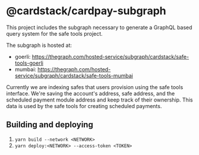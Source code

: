 # @cardstack/cardpay-subgraph

This project includes the subgraph necessary to generate a GraphQL based query system for the safe tools project.

The subgraph is hosted at:

- goerli: https://thegraph.com/hosted-service/subgraph/cardstack/safe-tools-goerli
- mumbai: https://thegraph.com/hosted-service/subgraph/cardstack/safe-tools-mumbai

Currently we are indexing safes that users provision using the safe tools interface. We're saving the account's address, safe address, and the scheduled payment module address and keep track of their ownership. This data is used by the safe tools for creating scheduled payments.

## Building and deploying

1. `yarn build --network <NETWORK>`
2. `yarn deploy:<NETWORK> --access-token <TOKEN>`
